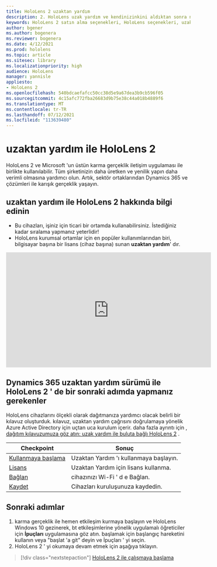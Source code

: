 ```yaml
---
title: HoloLens 2 uzaktan yardım
description: 2. HoloLens uzak yardım ve kendinizinkini aldıktan sonra ne yapacaklarınızdan biri hakkında bilgi edinin.
keywords: HoloLens 2 satın alma seçenekleri, HoloLens seçenekleri, uzaktan yardım
author: bgener
ms.author: bogenera
ms.reviewer: bogenera
ms.date: 4/12/2021
ms.prod: hololens
ms.topic: article
ms.sitesec: library
ms.localizationpriority: high
audience: HoloLens
manager: yannisle
appliesto:
- HoloLens 2
ms.openlocfilehash: 540bdcaefafcc50cc38d5e9a67dea3b9cb596f05
ms.sourcegitcommit: 4c15afc772fba26683d9b75e38c44a018b4889f6
ms.translationtype: MT
ms.contentlocale: tr-TR
ms.lasthandoff: 07/12/2021
ms.locfileid: "113639480"
---
```

# <a name="hololens-2-with-remote-assist"></a>uzaktan yardım ile HoloLens 2

HoloLens 2 ve Microsoft 'un üstün karma gerçeklik iletişim uygulaması ile birlikte kullanılabilir. Tüm şirketinizin daha üretken ve yenilik yapın daha verimli olmasına yardımcı olun. Artık, sektör ortaklarından Dynamics 365 ve çözümleri ile karışık gerçeklik yaşayın.

## <a name="learn-about-hololens-2-with-remote-assist"></a>uzaktan yardım ile HoloLens 2 hakkında bilgi edinin
- Bu cihazları, işiniz için ticari bir ortamda kullanabilirsiniz. İstediğiniz kadar sıralama yapmanız yeterlidir!
- HoloLens kurumsal ortamlar için en popüler kullanımlarından biri, bilgisayar başına bir lisans (cihaz başına) sunan **uzaktan yardım**' dır.

<iframe width="560" height="315" src="https://www.youtube.com/embed/d3YT8j0yYl0" frameborder="0" allow="accelerometer; autoplay; clipboard-write; encrypted-media; gyroscope; picture-in-picture" allowfullscreen></iframe>

## <a name="heres-what-to-do-next-with-the-hololens-2-with-dynamics-365-remote-assist-edition"></a>Dynamics 365 uzaktan yardım sürümü ile HoloLens 2 ' de bir sonraki adımda yapmanız gerekenler

HoloLens cihazlarını ölçekli olarak dağıtmanıza yardımcı olacak belirli bir kılavuz oluşturduk. kılavuz, uzaktan yardım çağrısını doğrulamaya yönelik Azure Active Directory için uçtan uca kurulum içerir. daha fazla ayrıntı için [, dağıtım kılavuzumuza göz atın: uzak yardım ile buluta bağlı HoloLens 2](hololens2-cloud-connected-overview.md) .

| Checkpoint  | Sonuç                                |
|-------------|----------------------------------------|
| [Kullanmaya başlama](/dynamics365/mixed-reality/remote-assist/overview-hololens) | Uzaktan Yardım 'ı kullanmaya başlayın.        |
| [Lisans](/dynamics365/mixed-reality/remote-assist/deploy-remote-assist#add-and-assign-licenses)     | Uzaktan Yardım için lisans kullanma.      |
| [Bağlan](/hololens/hololens-network)     | cihazınızı Wi-Fi ' d e Bağlan.       |
| [Kaydet](/hololens/hololens-enroll-mdm)      | Cihazları kuruluşunuza kaydedin. |

## <a name="next-steps"></a>Sonraki adımlar

1. karma gerçeklik ile hemen etkileşim kurmaya başlayın ve HoloLens Windows 10 gezinerek, bt etkileşimlerine yönelik uygulamalı öğreticiler için **İpuçları** uygulamasına göz atın. başlamak için başlangıç hareketini kullanın veya "başlat 'a git" deyin ve İpuçları ' yi seçin.
1. HoloLens 2 ' yi okumaya devam etmek için aşağıya tıklayın.

> [!div class="nextstepaction"]
> [HoloLens 2 ile çalışmaya başlama](hololens2-basic-usage.md)
